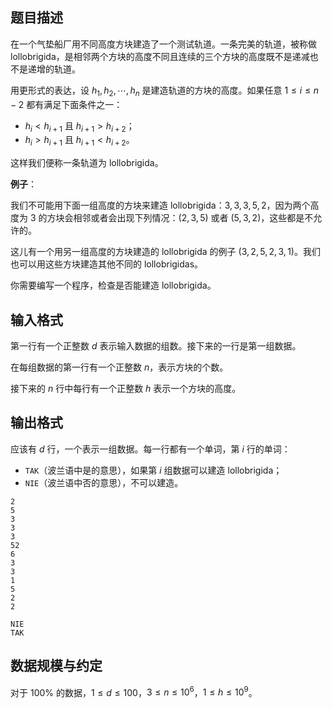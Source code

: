 ## 题目描述

在一个气垫船厂用不同高度方块建造了一个测试轨道。一条完美的轨道，被称做 lollobrigida，是相邻两个方块的高度不同且连续的三个方块的高度既不是递减也不是递增的轨道。

用更形式的表达，设 $h_1,h_2,\cdots,h_n$ 是建造轨道的方块的高度。如果任意 $1\le i\le n-2$ 都有满足下面条件之一：

- $h_i<h_{i+1}$ 且 $h_{i+1}>h_{i+2}$；
- $h_i>h_{i+1}$ 且 $h_{i+1}<h_{i+2}$。

这样我们便称一条轨道为 lollobrigida。

**例子**：

我们不可能用下面一组高度的方块来建造 lollobrigida：$3,3,3,5,2$，因为两个高度为 $3$ 的方块会相邻或者会出现下列情况：$(2,3,5)$ 或者 $(5,3,2)$，这些都是不允许的。

这儿有一个用另一组高度的方块建造的 lollobrigida 的例子 $(3,2,5,2,3,1)$。我们也可以用这些方块建造其他不同的 lollobrigidas。

你需要编写一个程序，检查是否能建造 lollobrigida。

## 输入格式

第一行有一个正整数 $d$ 表示输入数据的组数。接下来的一行是第一组数据。

在每组数据的第一行有一个正整数 $n$，表示方块的个数。

接下来的 $n$ 行中每行有一个正整数 $h$ 表示一个方块的高度。

## 输出格式

应该有 $d$ 行，一个表示一组数据。每一行都有一个单词，第 $i$ 行的单词：

- `TAK`（波兰语中是的意思），如果第 $i$ 组数据可以建造 lollobrigida；
- `NIE`（波兰语中否的意思），不可以建造。

```input1
2
5
3
3
3
52
6
3
3
1
5
2
2
```
```output1
NIE
TAK
```

## 数据规模与约定

对于 $100\%$ 的数据，$1\le d\le 100$，$3\le n\le 10^6$，$1\le h\le 10^9$。

